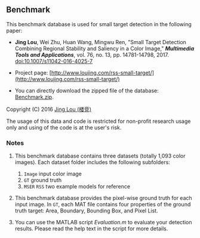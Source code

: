 ## Benchmark

This benchmark database is used for small target detection in the following paper:

 - **Jing Lou**, Wei Zhu, Huan Wang, Mingwu Ren, "Small Target Detection Combining Regional Stability and Saliency in a Color Image," ***Multimedia Tools and Applications***, vol. 76, no. 13, pp. 14781-14798, 2017. [doi:10.1007/s11042-016-4025-7](http://link.springer.com/article/10.1007/s11042-016-4025-7 "doi:10.1007/s11042-016-4025-7")

 - Project page: [http://www.loujing.com/rss-small-target/](http://www.loujing.com/rss-small-target/)
 - You can directly download the zipped file of the database: [Benchmark.zip](https://raw.githubusercontent.com/jinglou/p2016-rss-small-target/master/Benchmark.zip).

Copyright (C) 2016 [Jing Lou (楼竞)](http://www.loujing.com)

The usage of this data and code is restricted for non-profit research usage only and using of the code is at the user's risk.


### Notes

 1. This benchmark database contains three datasets (totally 1,093 color images). Each dataset folder includes the following subfolders:
	 1. `Image`  input color image
	 2. `GT`  ground truth
	 3. `MSER` `RSS`  two example models for reference

 2. This benchmark database provides the pixel-wise ground truth for each input image. In `GT`, each MAT file contains four properties of the ground truth target: Area, Boundary, Bounding Box, and Pixel List.

 3. You can use the MATLAB script *Evaluation.m* to evaluate your detection results. Please read the help text in the script for more details.
